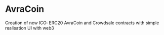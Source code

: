 # AvraCoin
Creation of new ICO: ERC20 AvraCoin and Crowdsale contracts with simple realisation UI with web3
